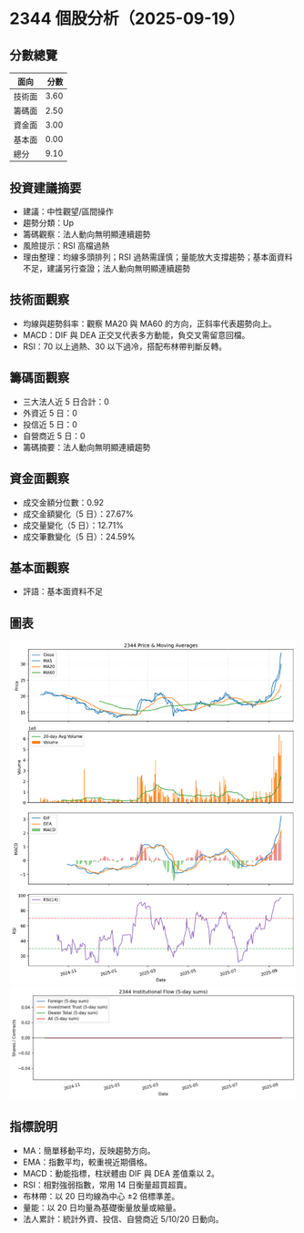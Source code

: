 # 2344 個股分析（2025-09-19）

## 分數總覽
| 面向 | 分數 |
| --- | ---: |
| 技術面 | 3.60 |
| 籌碼面 | 2.50 |
| 資金面 | 3.00 |
| 基本面 | 0.00 |
| 總分 | 9.10 |

## 投資建議摘要
- 建議：中性觀望/區間操作
- 趨勢分類：Up
- 籌碼觀察：法人動向無明顯連續趨勢
- 風險提示：RSI 高檔過熱
- 理由整理：均線多頭排列；RSI 過熱需謹慎；量能放大支撐趨勢；基本面資料不足，建議另行查證；法人動向無明顯連續趨勢

## 技術面觀察
- 均線與趨勢斜率：觀察 MA20 與 MA60 的方向，正斜率代表趨勢向上。
- MACD：DIF 與 DEA 正交叉代表多方動能，負交叉需留意回檔。
- RSI：70 以上過熱、30 以下過冷，搭配布林帶判斷反轉。

## 籌碼面觀察
- 三大法人近 5 日合計：0
- 外資近 5 日：0
- 投信近 5 日：0
- 自營商近 5 日：0
- 籌碼摘要：法人動向無明顯連續趨勢

## 資金面觀察
- 成交金額分位數：0.92
- 成交金額變化（5 日）：27.67%
- 成交量變化（5 日）：12.71%
- 成交筆數變化（5 日）：24.59%

## 基本面觀察
- 評語：基本面資料不足

## 圖表
![圖表](../charts/2344_20250919_price.png)
![圖表](../charts/2344_20250919_chip.png)

## 指標說明
- MA：簡單移動平均，反映趨勢方向。
- EMA：指數平均，較重視近期價格。
- MACD：動能指標，柱狀體由 DIF 與 DEA 差值乘以 2。
- RSI：相對強弱指數，常用 14 日衡量超買超賣。
- 布林帶：以 20 日均線為中心 ±2 倍標準差。
- 量能：以 20 日均量為基礎衡量放量或縮量。
- 法人累計：統計外資、投信、自營商近 5/10/20 日動向。
